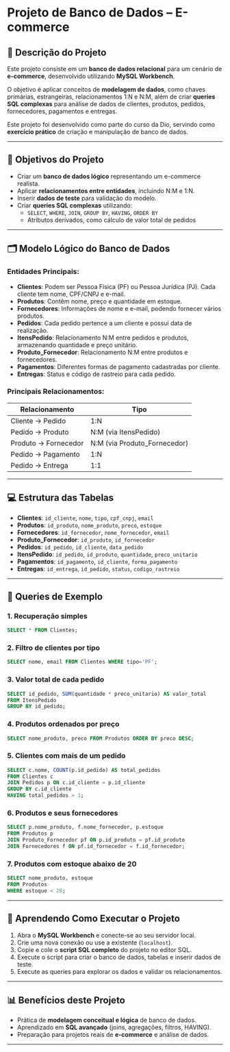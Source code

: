 # Projeto de Banco de Dados – E-commerce

## 📌 Descrição do Projeto
Este projeto consiste em um **banco de dados relacional** para um cenário de **e-commerce**, desenvolvido utilizando **MySQL Workbench**.  

O objetivo é aplicar conceitos de **modelagem de dados**, como chaves primárias, estrangeiras, relacionamentos 1:N e N:M, além de criar **queries SQL complexas** para análise de dados de clientes, produtos, pedidos, fornecedores, pagamentos e entregas.

Este projeto foi desenvolvido como parte do curso da Dio, servindo como **exercício prático** de criação e manipulação de banco de dados.

---

## 🎯 Objetivos do Projeto
- Criar um **banco de dados lógico** representando um e-commerce realista.  
- Aplicar **relacionamentos entre entidades**, incluindo N:M e 1:N.  
- Inserir **dados de teste** para validação do modelo.  
- Criar **queries SQL complexas** utilizando:  
  - `SELECT`, `WHERE`, `JOIN`, `GROUP BY`, `HAVING`, `ORDER BY`  
  - Atributos derivados, como cálculo de valor total de pedidos  

---

## 🗂️ Modelo Lógico do Banco de Dados

### Entidades Principais:
- **Clientes**: Podem ser Pessoa Física (PF) ou Pessoa Jurídica (PJ). Cada cliente tem nome, CPF/CNPJ e e-mail.  
- **Produtos**: Contêm nome, preço e quantidade em estoque.  
- **Fornecedores**: Informações de nome e e-mail, podendo fornecer vários produtos.  
- **Pedidos**: Cada pedido pertence a um cliente e possui data de realização.  
- **ItensPedido**: Relacionamento N:M entre pedidos e produtos, armazenando quantidade e preço unitário.  
- **Produto_Fornecedor**: Relacionamento N:M entre produtos e fornecedores.  
- **Pagamentos**: Diferentes formas de pagamento cadastradas por cliente.  
- **Entregas**: Status e código de rastreio para cada pedido.  

### Principais Relacionamentos:
| Relacionamento | Tipo |
|----------------|------|
| Cliente → Pedido | 1:N |
| Pedido → Produto | N:M (via ItensPedido) |
| Produto → Fornecedor | N:M (via Produto_Fornecedor) |
| Pedido → Pagamento | 1:N |
| Pedido → Entrega | 1:1 |

---

## 💻 Estrutura das Tabelas

- **Clientes**: `id_cliente`, `nome`, `tipo`, `cpf_cnpj`, `email`  
- **Produtos**: `id_produto`, `nome_produto`, `preco`, `estoque`  
- **Fornecedores**: `id_fornecedor`, `nome_fornecedor`, `email`  
- **Produto_Fornecedor**: `id_produto`, `id_fornecedor`  
- **Pedidos**: `id_pedido`, `id_cliente`, `data_pedido`  
- **ItensPedido**: `id_pedido`, `id_produto`, `quantidade`, `preco_unitario`  
- **Pagamentos**: `id_pagamento`, `id_cliente`, `forma_pagamento`  
- **Entregas**: `id_entrega`, `id_pedido`, `status`, `codigo_rastreio`  

---

## 🔧 Queries de Exemplo

### 1. Recuperação simples
```sql
SELECT * FROM Clientes;
````

### 2. Filtro de clientes por tipo

```sql
SELECT nome, email FROM Clientes WHERE tipo='PF';
```

### 3. Valor total de cada pedido

```sql
SELECT id_pedido, SUM(quantidade * preco_unitario) AS valor_total
FROM ItensPedido
GROUP BY id_pedido;
```

### 4. Produtos ordenados por preço

```sql
SELECT nome_produto, preco FROM Produtos ORDER BY preco DESC;
```

### 5. Clientes com mais de um pedido

```sql
SELECT c.nome, COUNT(p.id_pedido) AS total_pedidos
FROM Clientes c
JOIN Pedidos p ON c.id_cliente = p.id_cliente
GROUP BY c.id_cliente
HAVING total_pedidos > 1;
```

### 6. Produtos e seus fornecedores

```sql
SELECT p.nome_produto, f.nome_fornecedor, p.estoque
FROM Produtos p
JOIN Produto_Fornecedor pf ON p.id_produto = pf.id_produto
JOIN Fornecedores f ON pf.id_fornecedor = f.id_fornecedor;
```

### 7. Produtos com estoque abaixo de 20

```sql
SELECT nome_produto, estoque 
FROM Produtos
WHERE estoque < 20;
```

---

## 🚀 Aprendendo Como Executar o Projeto

1. Abra o **MySQL Workbench** e conecte-se ao seu servidor local.
2. Crie uma nova conexão ou use a existente (`localhost`).
3. Copie e cole o **script SQL completo** do projeto no editor SQL.
4. Execute o script para criar o banco de dados, tabelas e inserir dados de teste.
5. Execute as queries para explorar os dados e validar os relacionamentos.

---

## 📊 Benefícios deste Projeto

* Prática de **modelagem conceitual e lógica** de banco de dados.
* Aprendizado em **SQL avançado** (joins, agregações, filtros, HAVING).
* Preparação para projetos reais de **e-commerce** e análise de dados.

---
